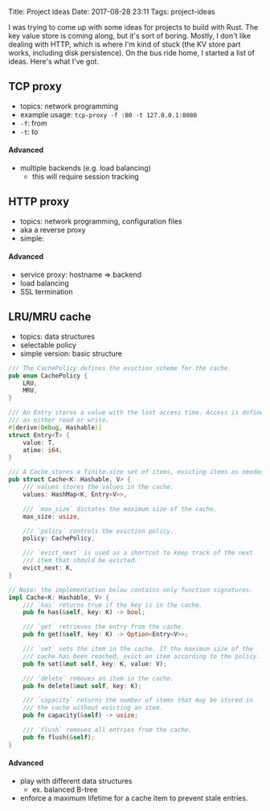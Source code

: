 Title: Project ideas
Date: 2017-08-28 23:11
Tags: project-ideas

I was trying to come up with some ideas for projects to build with
Rust. The key value store is coming along, but it's sort of
boring. Mostly, I don't like dealing with HTTP, which is where I'm
kind of stuck (the KV store part works, including disk
persistence). On the bus ride home, I started a list of ideas. Here's
what I've got.

## TCP proxy

-   topics: network programming
-   example usage: `tcp-proxy -f :80 -t 127.0.0.1:8080`
-   `-f`: from
-   `-t`: to

####  Advanced

-   multiple backends (e.g. load balancing)
    -   this will require session tracking

## HTTP proxy

-   topics: network programming, configuration files
-   aka a reverse proxy
-   simple:

####  Advanced

-   service proxy: hostname ⇒ backend
-   load balancing
-   SSL termination

## LRU/MRU cache

-   topics: data structures
-   selectable policy
-   simple version: basic structure

```rust
/// The CachePolicy defines the eviction scheme for the cache.
pub enum CachePolicy {
    LRU,
    MRU,
}

/// An Entry stores a value with the last access time. Access is defined
/// as either read or write.
#[derive(Debug, Hashable)]
struct Entry<T> {
    value: T,
    atime: i64,
}

/// A Cache stores a finite-size set of items, evicting items as needed.
pub struct Cache<K: Hashable, V> {
    /// values stores the values in the cache.
    values: HashMap<K, Entry<V>>,

    /// `max_size` dictates the maximum size of the cache.
    max_size: usize,

    /// `policy` controls the eviction policy.
    policy: CachePolicy,

    /// `evict_next` is used as a shortcut to keep track of the next
    /// item that should be evicted.
    evict_next: K,
}

// Note: the implementation below contains only function signatures.
impl Cache<K: Hashable, V> {
    /// `has` returns true if the key is in the cache.
    pub fn has(&self, key: K) -> bool;

    /// `get` retrieves the entry from the cache.
    pub fn get(&self, key: K) -> Option<Entry<V>>;

    /// `set` sets the item in the cache. If the maximum size of the
    /// cache has been reached, evict an item according to the policy.
    pub fn set(&mut self, key: K, value: V);

    /// `delete` removes an item in the cache.
    pub fn delete(&mut self, key: K);

    /// `capacity` returns the number of items that may be stored in
    /// the cache without evicting an item.
    pub fn capacity(&self) -> usize;

    /// `flush` removes all entries from the cache.
    pub fn flush(&self);
}
```

####  Advanced

-   play with different data structures
    -   ex. balanced B-tree
-   enforce a maximum lifetime for a cache item to prevent stale
    entries.


